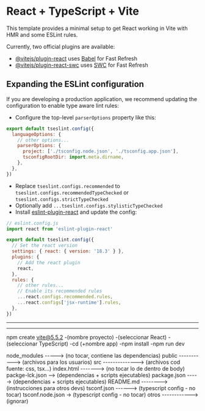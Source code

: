 # React + TypeScript + Vite

This template provides a minimal setup to get React working in Vite with HMR and some ESLint rules.

Currently, two official plugins are available:

- [@vitejs/plugin-react](https://github.com/vitejs/vite-plugin-react/blob/main/packages/plugin-react/README.md) uses [Babel](https://babeljs.io/) for Fast Refresh
- [@vitejs/plugin-react-swc](https://github.com/vitejs/vite-plugin-react-swc) uses [SWC](https://swc.rs/) for Fast Refresh

## Expanding the ESLint configuration

If you are developing a production application, we recommend updating the configuration to enable type aware lint rules:

- Configure the top-level `parserOptions` property like this:

```js
export default tseslint.config({
  languageOptions: {
    // other options...
    parserOptions: {
      project: ['./tsconfig.node.json', './tsconfig.app.json'],
      tsconfigRootDir: import.meta.dirname,
    },
  },
})
```

- Replace `tseslint.configs.recommended` to `tseslint.configs.recommendedTypeChecked` or `tseslint.configs.strictTypeChecked`
- Optionally add `...tseslint.configs.stylisticTypeChecked`
- Install [eslint-plugin-react](https://github.com/jsx-eslint/eslint-plugin-react) and update the config:

```js
// eslint.config.js
import react from 'eslint-plugin-react'

export default tseslint.config({
  // Set the react version
  settings: { react: { version: '18.3' } },
  plugins: {
    // Add the react plugin
    react,
  },
  rules: {
    // other rules...
    // Enable its recommended rules
    ...react.configs.recommended.rules,
    ...react.configs['jsx-runtime'].rules,
  },
})
```
_____________________________________________________________________
_____________________________________________________________________

<!-- Instalación con vite -->
npm create vite@5.5.2
-(nombre proyecto)
-(seleccionar React)
-(seleccionar TypeScript)
-cd (+nombre app)
-npm install
-npm run dev 

<!-- Directorios -->
node_modules -----> (no tocar, contiene las dependencias)
public -----------> (archivos para los usuarios)
src --------------> (archivos cod fuente: css, tsx...)
index.html -------> (no tocar lo de dentro de body)
packge-lck.json --> (dependencias + scripts ejecutables)
package.json -----> (dependencias + scripts ejecutables)
README.md --------> (instrucciones para otros devs)
tsconf.json ------> (typescript config - no tocar)
tsconf.node.json -> (typescript config - no tocar)
otros ------------> (ignorar)
